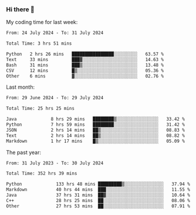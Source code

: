 ### Hi there 👋

My coding time for last week:

<!--START_SECTION:week-->

```txt
From: 24 July 2024 - To: 31 July 2024

Total Time: 3 hrs 51 mins

Python   2 hrs 26 mins   ████████████████░░░░░░░░░   63.57 %
Text     33 mins         ███▓░░░░░░░░░░░░░░░░░░░░░   14.63 %
Bash     31 mins         ███▒░░░░░░░░░░░░░░░░░░░░░   13.48 %
CSV      12 mins         █▒░░░░░░░░░░░░░░░░░░░░░░░   05.36 %
Other    6 mins          ▓░░░░░░░░░░░░░░░░░░░░░░░░   02.76 %
```

<!--END_SECTION:week-->

Last month:

<!--START_SECTION:month-->

```txt
From: 29 June 2024 - To: 29 July 2024

Total Time: 25 hrs 25 mins

Java             8 hrs 29 mins   ████████▒░░░░░░░░░░░░░░░░   33.42 %
Python           7 hrs 59 mins   ████████░░░░░░░░░░░░░░░░░   31.42 %
JSON             2 hrs 14 mins   ██▒░░░░░░░░░░░░░░░░░░░░░░   08.83 %
Text             2 hrs 14 mins   ██▒░░░░░░░░░░░░░░░░░░░░░░   08.82 %
Markdown         1 hr 17 mins    █▒░░░░░░░░░░░░░░░░░░░░░░░   05.09 %
```

<!--END_SECTION:month-->

The past year:

<!--START_SECTION:year-->

```txt
From: 31 July 2023 - To: 30 July 2024

Total Time: 352 hrs 39 mins

Python             133 hrs 48 mins █████████▒░░░░░░░░░░░░░░░   37.94 %
Markdown           40 hrs 44 mins  ███░░░░░░░░░░░░░░░░░░░░░░   11.55 %
Java               37 hrs 31 mins  ██▓░░░░░░░░░░░░░░░░░░░░░░   10.64 %
C++                28 hrs 25 mins  ██░░░░░░░░░░░░░░░░░░░░░░░   08.06 %
Other              27 hrs 53 mins  ██░░░░░░░░░░░░░░░░░░░░░░░   07.91 %
```

<!--END_SECTION:year-->
